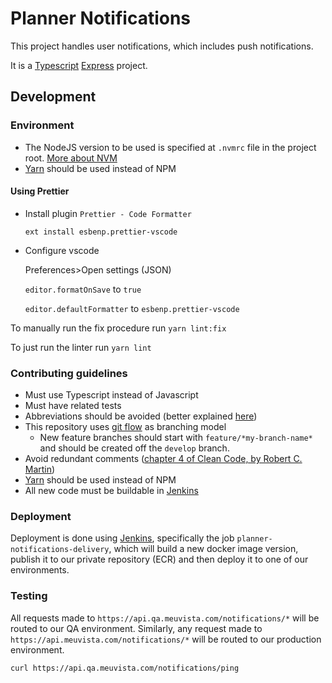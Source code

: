 # Planner Notifications

This project handles user notifications, which includes push notifications.

It is a [Typescript](https://www.typescriptlang.org/) [Express](https://expressjs.com/) project.

## Development

### Environment

- The NodeJS version to be used is specified at `.nvmrc` file in the project root. [More about NVM](https://github.com/nvm-sh/nvm)
- [Yarn](https://yarnpkg.com/) should be used instead of NPM

#### Using Prettier

- Install plugin `Prettier - Code Formatter`

  `ext install esbenp.prettier-vscode`

- Configure vscode

  Preferences>Open settings (JSON)

  `editor.formatOnSave` to `true`

  `editor.defaultFormatter` to `esbenp.prettier-vscode`

To manually run the fix procedure run `yarn lint:fix`

To just run the linter run `yarn lint`

### Contributing guidelines

- Must use Typescript instead of Javascript
- Must have related tests
- Abbreviations should be avoided (better explained [here](https://developers.google.com/style/abbreviations#long-and-short-versions))
- This repository uses [git flow](https://nvie.com/posts/a-successful-git-branching-model/) as branching model
  - New feature branches should start with `feature/*my-branch-name*` and should be created off the `develop` branch.
- Avoid redundant comments ([chapter 4 of Clean Code, by Robert C. Martin](https://enos.itcollege.ee/~jpoial/oop/naited/Clean%20Code.pdf))
- [Yarn](https://yarnpkg.com/) should be used instead of NPM
- All new code must be buildable in [Jenkins](https://jenkins.meuvista.com/job/planner-notifications-delivery/)

### Deployment

Deployment is done using [Jenkins](https://jenkins.meuvista.com/), specifically the job `planner-notifications-delivery`, which will build a new docker image version, publish it to our private repository (ECR) and then deploy it to one of our environments.

### Testing

All requests made to `https://api.qa.meuvista.com/notifications/*` will be routed to our QA environment. Similarly, any request made to `https://api.meuvista.com/notifications/*` will be routed to our production environment.

`curl https://api.qa.meuvista.com/notifications/ping`

